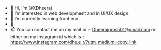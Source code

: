 - 👋 Hi, I’m @XDheeraj
- 👀 I’m interested in web development and in UI/UX design.
- 🌱 I’m currently learning front end.
- 💞️ 
- 📫 You can contact me on my mail id :- Dheerajpros501@gmail.com
or either on my instagram id which is :- https://www.instagram.com/dhe.e.r/?utm_medium=copy_link

<!---
XDheeraj/XDheeraj is a ✨ special ✨ repository because its `README.md` (this file) appears on your GitHub profile.
You can click the Preview link to take a look at your changes.
--->

